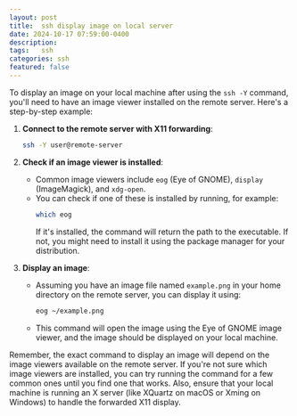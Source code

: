 ```yaml
---
layout: post
title:  ssh display image on local server 
date: 2024-10-17 07:59:00-0400
description:  
tags:   ssh  
categories: ssh
featured: false
---
```




To display an image on your local machine after using the `ssh -Y` command, you'll need to have an image viewer installed on the remote server. Here's a step-by-step example:

1. **Connect to the remote server with X11 forwarding**:
   ```sh
   ssh -Y user@remote-server
   ```

2. **Check if an image viewer is installed**:
   - Common image viewers include `eog` (Eye of GNOME), `display` (ImageMagick), and `xdg-open`.
   - You can check if one of these is installed by running, for example:
     ```sh
     which eog
     ```
     If it's installed, the command will return the path to the executable. If not, you might need to install it using the package manager for your distribution.

3. **Display an image**:
   - Assuming you have an image file named `example.png` in your home directory on the remote server, you can display it using:
     ```sh
     eog ~/example.png
     ```
   - This command will open the image using the Eye of GNOME image viewer, and the image should be displayed on your local machine.

Remember, the exact command to display an image will depend on the image viewers available on the remote server. If you're not sure which image viewers are installed, you can try running the command for a few common ones until you find one that works. Also, ensure that your local machine is running an X server (like XQuartz on macOS or Xming on Windows) to handle the forwarded X11 display.
